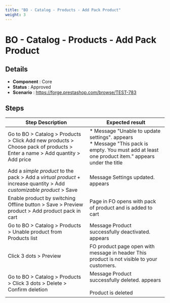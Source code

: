 ```yaml
---
title: "BO - Catalog - Products - Add Pack Product"
weight: 3
---
```


# BO - Catalog - Products - Add Pack Product
## Details
* **Component** : Core
* **Status** : Approved
* **Scenario** : https://forge.prestashop.com/browse/TEST-783

## Steps
| Step Description | Expected result |
| ----- | ----- |
| Go to BO > Catalog > Products > Click Add new products > Choose pack of products > Enter a name > Add quantity > Add price | * Message "Unable to update settings". appears<br> * Message "This pack is empty. You must add at least one product item." appears under the title |
| Add a *simple product* to the pack > Add a *virtual product* + increase quantity > Add *customizable product* > Save | Message Settings updated. appears |
| Enable product by switching Offline button > Save > Preview product > Add product pack in cart | Page in FO opens with pack of product and is added to cart |
| Go to BO > Catalog > Products > Unable product from Products list | Message Product successfully deactivated. appears |
| Click 3 dots > Preview | FO product page open with message in header This product is not visible to your customers. |
| Go to BO > Catalog > Products > Click 3 dots > Delete > Confirm deletion | Message Product successfully deleted. appears<br><br>Product is deleted |
